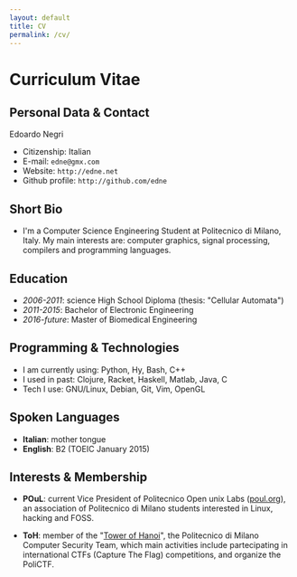 ```yaml
---
layout: default
title: CV
permalink: /cv/
---
```


# Curriculum Vitae


## Personal Data & Contact
Edoardo Negri

* Citizenship: Italian
* E-mail: `edne@gmx.com`
* Website: `http://edne.net`
* Github profile: `http://github.com/edne`


## Short Bio
* I'm a Computer Science Engineering Student at Politecnico di Milano, Italy.
  My main interests are: computer graphics, signal processing, compilers and programming
  languages.


## Education
* _2006-2011_: science High School Diploma (thesis: "Cellular Automata")
* _2011-2015_: Bachelor of Electronic Engineering
* _2016-future_: Master of Biomedical Engineering


## Programming & Technologies
* I am currently using: Python, Hy, Bash, C++
* I used in past: Clojure, Racket, Haskell, Matlab, Java, C
* Tech I use: GNU/Linux, Debian, Git, Vim, OpenGL

## Spoken Languages
* **Italian**: mother tongue
* **English**: B2 (TOEIC January 2015)

## Interests & Membership
* **POuL**: current Vice President of Politecnico Open unix Labs
  ([poul.org](https://poul.org)), an association of Politecnico di Milano students
  interested in Linux, hacking and FOSS.

* **ToH**: member of the "[Tower of Hanoi](https://ctftime.org/team/300)", the
  Politecnico di Milano Computer Security Team, which main activities include
  partecipating in international CTFs (Capture The Flag) competitions, and
  organize the PoliCTF.
